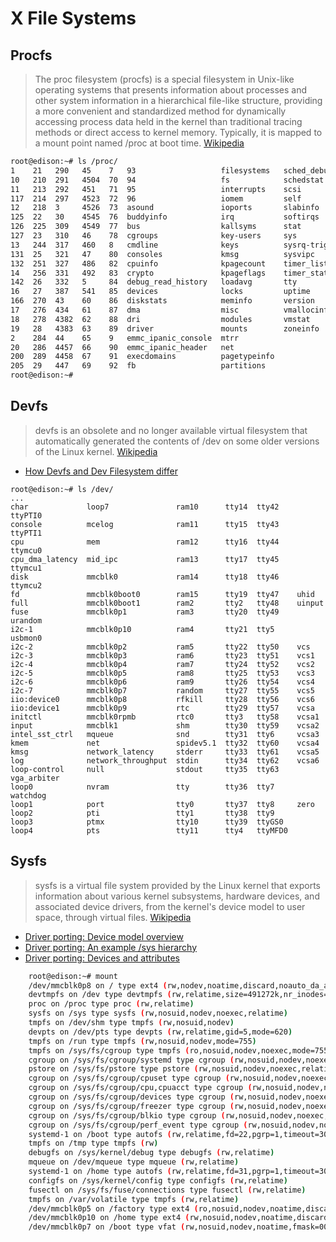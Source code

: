 # X File Systems

## Procfs

> The proc filesystem (procfs) is a special filesystem in Unix-like operating systems that presents information about processes and other system information in a hierarchical file-like structure, providing a more convenient and standardized method for dynamically accessing process data held in the kernel than traditional tracing methods or direct access to kernel memory. Typically, it is mapped to a mount point named /proc at boot time. [Wikipedia](https://en.wikipedia.org/wiki/Procfs)

```sh
root@edison:~# ls /proc/
1    21   290   45    7   93                   filesystems   sched_debug
10   210  291   4504  70  94                   fs            schedstat
11   213  292   451   71  95                   interrupts    scsi
117  214  297   4523  72  96                   iomem         self
12   218  3     4526  73  asound               ioports       slabinfo
125  22   30    4545  76  buddyinfo            irq           softirqs
126  225  309   4549  77  bus                  kallsyms      stat
127  23   310   46    78  cgroups              key-users     sys
13   244  317   460   8   cmdline              keys          sysrq-trigger
131  25   321   47    80  consoles             kmsg          sysvipc
132  251  327   486   82  cpuinfo              kpagecount    timer_list
14   256  331   492   83  crypto               kpageflags    timer_stats
142  26   332   5     84  debug_read_history   loadavg       tty
16   27   387   541   85  devices              locks         uptime
166  270  43    60    86  diskstats            meminfo       version
17   276  434   61    87  dma                  misc          vmallocinfo
18   278  4382  62    88  dri                  modules       vmstat
19   28   4383  63    89  driver               mounts        zoneinfo
2    284  44    65    9   emmc_ipanic_console  mtrr
20   286  4457  66    90  emmc_ipanic_header   net
200  289  4458  67    91  execdomains          pagetypeinfo                     
205  29   447   69    92  fb                   partitions                       
root@edison:~# 
```

## Devfs

> devfs is an obsolete and no longer available virtual filesystem that automatically generated the contents of /dev on some older versions of the Linux kernel. [Wikipedia](https://en.wikipedia.org/wiki/Device_file)

- [How Devfs and Dev Filesystem differ](http://stackoverflow.com/questions/16431554/how-devfs-and-dev-file-system-differ)

```
root@edison:~# ls /dev/
...
char             loop7               ram10      tty14  tty42    ttyPTI0
console          mcelog              ram11      tty15  tty43    ttyPTI1
cpu              mem                 ram12      tty16  tty44    ttymcu0
cpu_dma_latency  mid_ipc             ram13      tty17  tty45    ttymcu1
disk             mmcblk0             ram14      tty18  tty46    ttymcu2
fd               mmcblk0boot0        ram15      tty19  tty47    uhid
full             mmcblk0boot1        ram2       tty2   tty48    uinput
fuse             mmcblk0p1           ram3       tty20  tty49    urandom
i2c-1            mmcblk0p10          ram4       tty21  tty5     usbmon0
i2c-2            mmcblk0p2           ram5       tty22  tty50    vcs
i2c-3            mmcblk0p3           ram6       tty23  tty51    vcs1
i2c-4            mmcblk0p4           ram7       tty24  tty52    vcs2
i2c-5            mmcblk0p5           ram8       tty25  tty53    vcs3
i2c-6            mmcblk0p6           ram9       tty26  tty54    vcs4
i2c-7            mmcblk0p7           random     tty27  tty55    vcs5
iio:device0      mmcblk0p8           rfkill     tty28  tty56    vcs6
iio:device1      mmcblk0p9           rtc        tty29  tty57    vcsa
initctl          mmcblk0rpmb         rtc0       tty3   tty58    vcsa1
input            mmcblk1             shm        tty30  tty59    vcsa2           
intel_sst_ctrl   mqueue              snd        tty31  tty6     vcsa3           
kmem             net                 spidev5.1  tty32  tty60    vcsa4           
kmsg             network_latency     stderr     tty33  tty61    vcsa5           
log              network_throughput  stdin      tty34  tty62    vcsa6           
loop-control     null                stdout     tty35  tty63    vga_arbiter     
loop0            nvram               tty        tty36  tty7     watchdog        
loop1            port                tty0       tty37  tty8     zero            
loop2            pti                 tty1       tty38  tty9                     
loop3            ptmx                tty10      tty39  ttyGS0                   
loop4            pts                 tty11      tty4   ttyMFD0           
```

## Sysfs

> sysfs is a virtual file system provided by the Linux kernel that exports information about various kernel subsystems, hardware devices, and associated device drivers, from the kernel's device model to user space, through virtual files. [Wikipedia](https://en.wikipedia.org/wiki/Sysfs)

- [Driver porting: Device model overview](http://lwn.net/Articles/31185/)
- [Driver porting: An example /sys hierarchy](http://lwn.net/Articles/31511/)
- [Driver porting: Devices and attributes](http://lwn.net/Articles/31220/)

```sh
    root@edison:~# mount
    /dev/mmcblk0p8 on / type ext4 (rw,nodev,noatime,discard,noauto_da_alloc,data=ordered)
    devtmpfs on /dev type devtmpfs (rw,relatime,size=491272k,nr_inodes=122818,mode=755)
    proc on /proc type proc (rw,relatime)
    sysfs on /sys type sysfs (rw,nosuid,nodev,noexec,relatime)
    tmpfs on /dev/shm type tmpfs (rw,nosuid,nodev)
    devpts on /dev/pts type devpts (rw,relatime,gid=5,mode=620)
    tmpfs on /run type tmpfs (rw,nosuid,nodev,mode=755)
    tmpfs on /sys/fs/cgroup type tmpfs (ro,nosuid,nodev,noexec,mode=755)
    cgroup on /sys/fs/cgroup/systemd type cgroup (rw,nosuid,nodev,noexec,relatime,xattr,release_agent=/lib/systemd/systemd-cg)
    pstore on /sys/fs/pstore type pstore (rw,nosuid,nodev,noexec,relatime)
    cgroup on /sys/fs/cgroup/cpuset type cgroup (rw,nosuid,nodev,noexec,relatime,cpuset)
    cgroup on /sys/fs/cgroup/cpu,cpuacct type cgroup (rw,nosuid,nodev,noexec,relatime,cpuacct,cpu)
    cgroup on /sys/fs/cgroup/devices type cgroup (rw,nosuid,nodev,noexec,relatime,devices)
    cgroup on /sys/fs/cgroup/freezer type cgroup (rw,nosuid,nodev,noexec,relatime,freezer)
    cgroup on /sys/fs/cgroup/blkio type cgroup (rw,nosuid,nodev,noexec,relatime,blkio)
    cgroup on /sys/fs/cgroup/perf_event type cgroup (rw,nosuid,nodev,noexec,relatime,perf_event)
    systemd-1 on /boot type autofs (rw,relatime,fd=22,pgrp=1,timeout=300,minproto=5,maxproto=5,direct)
    tmpfs on /tmp type tmpfs (rw)
    debugfs on /sys/kernel/debug type debugfs (rw,relatime)
    mqueue on /dev/mqueue type mqueue (rw,relatime)
    systemd-1 on /home type autofs (rw,relatime,fd=31,pgrp=1,timeout=300,minproto=5,maxproto=5,direct)
    configfs on /sys/kernel/config type configfs (rw,relatime)
    fusectl on /sys/fs/fuse/connections type fusectl (rw,relatime)
    tmpfs on /var/volatile type tmpfs (rw,relatime)
    /dev/mmcblk0p5 on /factory type ext4 (ro,nosuid,nodev,noatime,discard,noauto_da_alloc)
    /dev/mmcblk0p10 on /home type ext4 (rw,nosuid,nodev,noatime,discard,noauto_da_alloc,data=ordered)
    /dev/mmcblk0p7 on /boot type vfat (rw,nosuid,nodev,noatime,fmask=0022,dmask=0022,codepage=437,iocharset=iso8859-1,shortna)
```